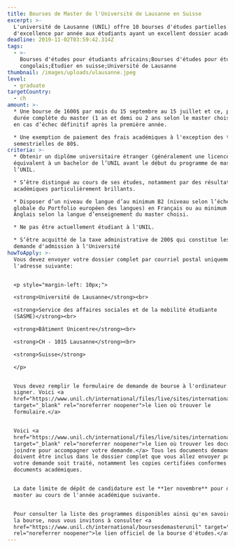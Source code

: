 ```yaml
---
title: Bourses de Master de l'Université de Lausanne en Suisse
excerpt: >-
  L'université de Lausanne (UNIL) offre 10 bourses d'études partielles
  d'excellence par année aux étudiants ayant un excellent dossier académique.
deadline: 2019-11-02T03:59:42.314Z
tags:
  - >-
    Bourses d'études pour étudiants africains;Bourses d'études pour étudiants
    congolais;Etudier en suisse;Université de Lausanne
thumbnail: /images/uploads/ulausanne.jpeg
level:
  - graduate
targetCountry:
  - ch
amount: >-
  * Une bourse de 1600$ par mois du 15 septembre au 15 juillet et ce, pour la
  durée complète du master (1 an et demi ou 2 ans selon le master choisi), sauf
  en cas d’échec définitif après la première année.

  * Une exemption de paiement des frais académiques à l'exception des taxes
  semestrielles de 80$.
criteria: >-
  * Obtenir un diplôme universitaire étranger (généralement une licence) jugé
  équivalent à un bachelor de l’UNIL avant le début du programme de master à
  l’UNIL.

  * S’être distingué au cours de ses études, notamment par des résultats
  académiques particulièrement brillants.

  * Disposer d’un niveau de langue d’au minimum B2 (niveau selon l’échelle
  globale du Portfolio européen des langues) en Français ou au minimum C1 en
  Anglais selon la langue d’enseignement du master choisi.

  * Ne pas être actuellement étudiant à l'UNIL.

  * S’être acquitté de la taxe administrative de 200$ qui constitue les frais de
  demande d'admission à l'Université
howToApply: >-
  Vous devez envoyer votre dossier complet par courriel postal uniquement à
  l'adresse suivante:


  <p style="margin-left: 10px;">

  <strong>Université de Lausanne</strong><br>

  <strong>Service des affaires sociales et de la mobilité étudiante
  (SASME)</strong><br>

  <strong>Bâtiment Unicentre</strong><br>

  <strong>CH - 1015 Lausanne</strong><br>

  <strong>Suisse</strong>

  </p>


  Vous devez remplir le formulaire de demande de bourse à l'ordinateur et le
  signer. Voici <a
  href="https://www.unil.ch/international/files/live/sites/international/files/-New_Website/Etudiants%20internationaux/Etudiants%20internationaux%20r%c3%a9guliers/Formulaire_candidature_boursesmaster.pdf"
  target="_blank" rel="noreferrer noopener">le lien où trouver le
  formulaire.</a>


  Voici <a
  href="https://www.unil.ch/international/files/live/sites/international/files/-New_Website/Etudiants%20internationaux/Etudiants%20internationaux%20r%c3%a9guliers/Liste_des_documents_2018-9.pdf"
  target="_blank" rel="noreferrer noopener">le lien où trouver les documents à
  joindre pour accompagner votre demande.</a> Tous les documents demandés
  doivent être inclus dans le dossier complet que vous allez envoyer pour que
  votre demande soit traité, notamment les copies certifiées conformes des
  documents académiques.


  La date limite de dépôt de candidature est le **1er novembre** pour débuter un
  master au cours de l'année académique suivante.


  Pour consulter la liste des programmes disponibles ainsi qu'en savoir plus sur
  la bourse, nous vous invitons à consulter <a
  href="https://www.unil.ch/international/boursesdemasterunil" target="_blank"
  rel="noreferrer noopener">le lien officiel de la bourse d'études.</a>
---
```


